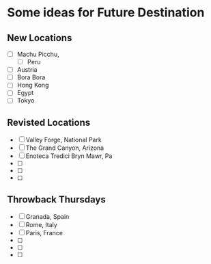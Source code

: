 # Some ideas for Future Destination
## New Locations
- [ ] Machu Picchu,
     - [ ] Peru
- [ ] Austria
- [ ] Bora Bora
- [ ] Hong Kong
- [ ] Egypt
- [ ] Tokyo

## Revisted Locations
- [ ] Valley Forge, National Park
- [ ] The Grand Canyon, Arizona
- [ ] Enoteca Tredici 
    Bryn Mawr, Pa
- [ ]
- [ ]
- [ ]

## Throwback Thursdays
- [ ] Granada, Spain
- [ ] Rome, Italy
- [ ] Paris, France
- [ ]
- [ ]
- [ ]
